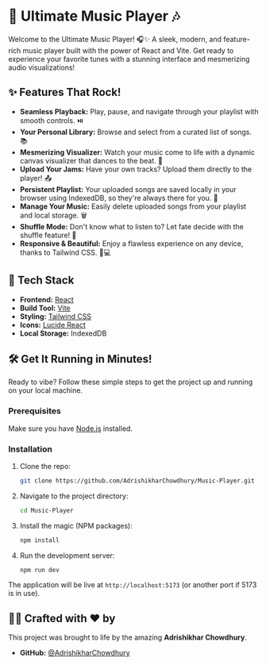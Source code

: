 # 🎵 Ultimate Music Player 🎶

Welcome to the Ultimate Music Player! 🎧✨ A sleek, modern, and feature-rich music player built with the power of React and Vite. Get ready to experience your favorite tunes with a stunning interface and mesmerizing audio visualizations!

## ✨ Features That Rock!

*   **Seamless Playback:** Play, pause, and navigate through your playlist with smooth controls. ⏯️
*   **Your Personal Library:** Browse and select from a curated list of songs. 📚
*   **Mesmerizing Visualizer:** Watch your music come to life with a dynamic canvas visualizer that dances to the beat. 🎨
*   **Upload Your Jams:** Have your own tracks? Upload them directly to the player! 📤
*   **Persistent Playlist:** Your uploaded songs are saved locally in your browser using IndexedDB, so they're always there for you. 💾
*   **Manage Your Music:** Easily delete uploaded songs from your playlist and local storage. 🗑️
*   **Shuffle Mode:** Don't know what to listen to? Let fate decide with the shuffle feature! 🔀
*   **Responsive & Beautiful:** Enjoy a flawless experience on any device, thanks to Tailwind CSS. 📱💻

## 🚀 Tech Stack

*   **Frontend:** [React](https://react.dev/)
*   **Build Tool:** [Vite](https://vitejs.dev/)
*   **Styling:** [Tailwind CSS](https://tailwindcss.com/)
*   **Icons:** [Lucide React](https://lucide.dev/guide/packages/lucide-react)
*   **Local Storage:** IndexedDB

## 🛠️ Get It Running in Minutes!

Ready to vibe? Follow these simple steps to get the project up and running on your local machine.

### Prerequisites

Make sure you have [Node.js](https://nodejs.org/) installed.

### Installation

1.  Clone the repo:
    ```sh
    git clone https://github.com/AdrishikharChowdhury/Music-Player.git
    ```
2.  Navigate to the project directory:
    ```sh
    cd Music-Player
    ```
3.  Install the magic (NPM packages):
    ```sh
    npm install
    ```
4.  Run the development server:
    ```sh
    npm run dev
    ```

The application will be live at `http://localhost:5173` (or another port if 5173 is in use).

## 🧑‍💻 Crafted with ❤️ by

This project was brought to life by the amazing **Adrishikhar Chowdhury**.

*   **GitHub:** [@AdrishikharChowdhury](https://github.com/AdrishikharChowdhury)
